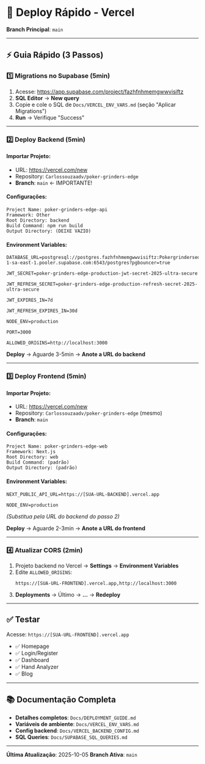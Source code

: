 # 🚀 Deploy Rápido - Vercel

**Branch Principal**: `main`

---

## ⚡ Guia Rápido (3 Passos)

### **1️⃣ Migrations no Supabase** (5min)

1. Acesse: https://app.supabase.com/project/fazhfnhmemgwwvisiftz
2. **SQL Editor** → **New query**
3. Copie e cole o SQL de `Docs/VERCEL_ENV_VARS.md` (seção "Aplicar Migrations")
4. **Run** → Verifique "Success"

---

### **2️⃣ Deploy Backend** (5min)

#### Importar Projeto:
- URL: https://vercel.com/new
- Repository: `Carlossouzaadv/poker-grinders-edge`
- **Branch**: `main` ← IMPORTANTE!

#### Configurações:
```
Project Name: poker-grinders-edge-api
Framework: Other
Root Directory: backend
Build Command: npm run build
Output Directory: (DEIXE VAZIO)
```

#### Environment Variables:
```
DATABASE_URL=postgresql://postgres.fazhfnhmemgwwvisiftz:Pokergrindersedge%402909@aws-1-sa-east-1.pooler.supabase.com:6543/postgres?pgbouncer=true

JWT_SECRET=poker-grinders-edge-production-jwt-secret-2025-ultra-secure

JWT_REFRESH_SECRET=poker-grinders-edge-production-refresh-secret-2025-ultra-secure

JWT_EXPIRES_IN=7d

JWT_REFRESH_EXPIRES_IN=30d

NODE_ENV=production

PORT=3000

ALLOWED_ORIGINS=http://localhost:3000
```

**Deploy** → Aguarde 3-5min → **Anote a URL do backend**

---

### **3️⃣ Deploy Frontend** (5min)

#### Importar Projeto:
- URL: https://vercel.com/new
- Repository: `Carlossouzaadv/poker-grinders-edge` (mesmo)
- **Branch**: `main`

#### Configurações:
```
Project Name: poker-grinders-edge-web
Framework: Next.js
Root Directory: web
Build Command: (padrão)
Output Directory: (padrão)
```

#### Environment Variables:
```
NEXT_PUBLIC_API_URL=https://[SUA-URL-BACKEND].vercel.app

NODE_ENV=production
```
*(Substitua pela URL do backend do passo 2)*

**Deploy** → Aguarde 2-3min → **Anote a URL do frontend**

---

### **4️⃣ Atualizar CORS** (2min)

1. Projeto backend no Vercel → **Settings** → **Environment Variables**
2. Edite `ALLOWED_ORIGINS`:
   ```
   https://[SUA-URL-FRONTEND].vercel.app,http://localhost:3000
   ```
3. **Deployments** → Último → **...** → **Redeploy**

---

## ✅ Testar

Acesse: `https://[SUA-URL-FRONTEND].vercel.app`

- ✅ Homepage
- ✅ Login/Register
- ✅ Dashboard
- ✅ Hand Analyzer
- ✅ Blog

---

## 📚 Documentação Completa

- **Detalhes completos**: `Docs/DEPLOYMENT_GUIDE.md`
- **Variáveis de ambiente**: `Docs/VERCEL_ENV_VARS.md`
- **Config backend**: `Docs/VERCEL_BACKEND_CONFIG.md`
- **SQL Queries**: `Docs/SUPABASE_SQL_QUERIES.md`

---

**Última Atualização**: 2025-10-05
**Branch Ativa**: `main`
